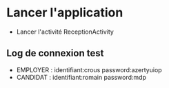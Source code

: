 # Lancer l'application  
- Lancer l'activité ReceptionActivity

## Log de connexion test
- EMPLOYER : identifiant:crous password:azertyuiop
- CANDIDAT : identifiant:romain password:mdp
